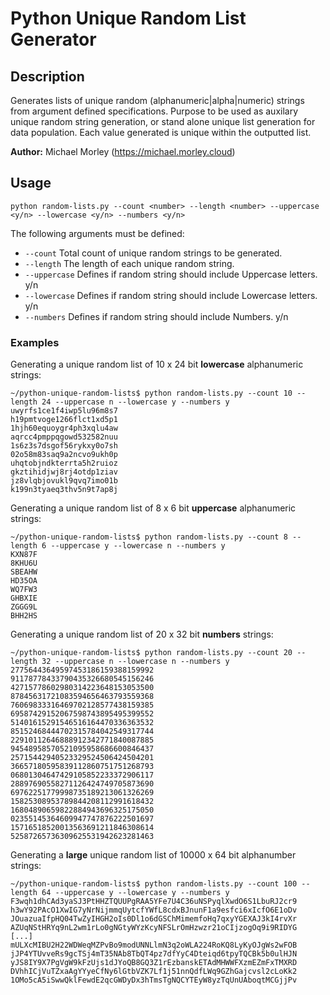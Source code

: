 # Python Unique Random List Generator

## Description
Generates lists of unique random (alphanumeric|alpha|numeric) strings from argument defined specifications. Purpose to be used as auxilary unique random string generation, or stand alone unique list generation for data population. Each value generated is unique within the outputted list.

**Author:** Michael Morley (https://michael.morley.cloud)

## Usage

```
python random-lists.py --count <number> --length <number> --uppercase <y/n> --lowercase <y/n> --numbers <y/n>
```

The following arguments must be defined:

- `--count` Total count of unique random strings to be generated.
- `--length` The length of each unique random string.
- `--uppercase` Defines if random string should include Uppercase letters. y/n
- `--lowercase` Defines if random string should include Lowercase letters. y/n
- `--numbers` Defines if random string should include Numbers. y/n

### Examples
Generating a unique random list of 10 x 24 bit **lowercase** alphanumeric strings:

```
~/python-unique-random-lists$ python random-lists.py --count 10 --length 24 --uppercase n --lowercase y --numbers y
uwyrfs1ce1f4iwp5lu96m8s7
h19pmtvoge1266flct1xd5p1
1hjh60equoygr4ph3xqlu4aw
aqrcc4pmppqgowd532582nuu
1s6z3s7dsgof56rykxy0o7sh
02o58m83saq9a2ncvo9ukh0p
uhqtobjndkterrta5h2ruioz
gkztihidjwj8rj4otdp1ziav
jz8vlqbjovukl9qvq7imo01b
k199n3tyaeq3thv5n9t7ap8j
```

Generating a unique random list of 8 x 6 bit **uppercase** alphanumeric strings:

```
~/python-unique-random-lists$ python random-lists.py --count 8 --length 6 --uppercase y --lowercase n --numbers y
KXN87F
8KHU6U
SBEAHW
HD35OA
WQ7FW3
GHBXIE
ZGGG9L
BHH2HS
```

Generating a unique random list of 20 x 32 bit **numbers** strings:

```
~/python-unique-random-lists$ python random-lists.py --count 20 --length 32 --uppercase n --lowercase n --numbers y
27756443649597453186159388159992
91178778433790435326680545156246
42715778602980314223648153053500
87845631721083594656463793559368
76069833316469702128577438159385
69587429152067598743895495399552
51401615291546516164470336363532
85152468444702315784042549317744
22910112646888912342771840087885
94548958570521095958686600846437
25715442940523329524506424504201
36657180595839112860751751268793
06801304647429105852233372906117
28897690558271126424749705873690
69762251779998735189213061326269
15825308953789844208112991618432
16804890659822884943696325175050
02355145364609947747876222501697
15716518520013563691211846308614
52587265736309625531942623281463
```

Generating a **large** unique random list of 10000 x 64 bit alphanumber strings:

```
~/python-unique-random-lists$ python random-lists.py --count 100 --length 64 --uppercase y --lowercase y --numbers y
F3wqh1dhCAd3yaSJ3PtHHZTQUUPgRAA5YFe7U4C36uNSPyqlXwdO6S1LbuRJ2cr9
h3wY92PAcO1XwIG7yNrNijmmqUytcfYWfL8cdxBJnunF1a9esfci6xIcfO6E1oDv
JOuazuaIfpHQ04TwZyIHGH2oIs0Dl1o6dGSChMimemfoHq7qxyYGEXAJ3kI4rvXr
AZUqNStHRYq9nL2wm1rLo0gNGtyWYzKcyNFSLrOmHzwzr21oCIjzogOq9i9RIDYG
[...]
mULXcMIBU2H22WDWeqMZPvBo9modUNNLlmN3q2oWLA224RoKQ8LyKyOJgWs2wFOB
jJP4YTUvveRs9gcTSj4mT35NAb8TbQT4pz7dfYyC4Dteiqd6tpyTQCBk5b0ulHJN
yJS8IY9X7PgVgW9kFzUjs1dJYoQB8GQ3Z1rEzbanskETAdMHWWFXzmEZmFxTMXRD
DVhhICjVuTZxaAgYYyeCfNy6lGtbVZK7Lf1j51nnQdfLWq9GZhGajcvsl2cLoKk2
1OMo5cA5iSwwQklFewdE2qcGWDyDx3hTmsTgNQCYTEyW8yzTqUnUAboqtMCGjjPv
```